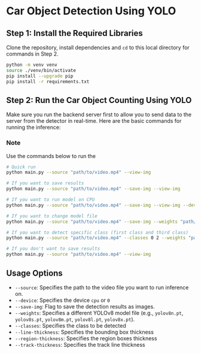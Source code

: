 # Car Object Detection Using YOLO

## Step 1: Install the Required Libraries

Clone the repository, install dependencies and `cd` to this local directory for commands in Step 2.

```bash
python -m venv venv
source ./venv/bin/activate
pip install --upgrade pip
pip install -r requirements.txt
```

## Step 2: Run the Car Object Counting Using YOLO

Make sure you run the backend server first to allow you to send data to the server from the detector in real-time. Here are the basic commands for running the inference:

### Note

Use the commands below to run the

```bash
# Quick run
python main.py --source "path/to/video.mp4" --view-img

# If you want to save results
python main.py --source "path/to/video.mp4" --save-img --view-img

# If you want to run model on CPU
python main.py --source "path/to/video.mp4" --save-img --view-img --device cpu

# If you want to change model file
python main.py --source "path/to/video.mp4" --save-img --weights "path/to/model.pt"

# If you want to detect specific class (first class and third class)
python main.py --source "path/to/video.mp4" --classes 0 2 --weights "path/to/model.pt"

# If you don't want to save results
python main.py --source "path/to/video.mp4" --view-img
```

## Usage Options

- `--source`: Specifies the path to the video file you want to run inference on.
- `--device`: Specifies the device `cpu` or `0`
- `--save-img`: Flag to save the detection results as images.
- `--weights`: Specifies a different YOLOv8 model file (e.g., `yolov8n.pt`, `yolov8s.pt`, `yolov8m.pt`, `yolov8l.pt`, `yolov8x.pt`).
- `--classes`: Specifies the class to be detected
- `--line-thickness`: Specifies the bounding box thickness
- `--region-thickness`: Specifies the region boxes thickness
- `--track-thickness`: Specifies the track line thickness
